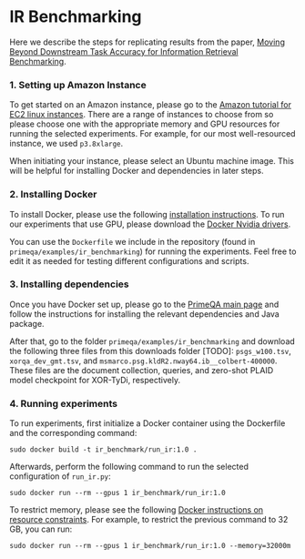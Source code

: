 # IR Benchmarking

Here we describe the steps for replicating results from the paper, [Moving Beyond Downstream Task Accuracy for Information Retrieval Benchmarking](https://arxiv.org/abs/2212.01340).

### 1. Setting up Amazon Instance

To get started on an Amazon instance, please go to the [Amazon tutorial for EC2 linux instances](https://docs.aws.amazon.com/AWSEC2/latest/UserGuide/EC2_GetStarted.html). There are a range of instances to choose from so please choose one with the appropriate memory and GPU resources for running the selected experiments. For example, for our most well-resourced instance, we used `p3.8xlarge`.

When initiating your instance, please select an Ubuntu machine image. This will be helpful for installing Docker and dependencies in later steps.

### 2. Installing Docker

To install Docker, please use the following [installation instructions](https://docs.docker.com/engine/install/ubuntu/). To run our experiments that use GPU, please download the [Docker Nvidia drivers](https://docs.docker.com/config/containers/resource_constraints/#access-an-nvidia-gpu).

You can use the `Dockerfile` we include in the repository (found in `primeqa/examples/ir_benchmarking`) for running the experiments. Feel free to edit it as needed for testing different configurations and scripts.

### 3. Installing dependencies

Once you have Docker set up, please go to the [PrimeQA main page](https://github.com/primeqa/primeqa/tree/ir-benchmarking) and follow the instructions for installing the relevant dependencies and Java package.

After that, go to the folder `primeqa/examples/ir_benchmarking` and download the following three files from this downloads folder [TODO]: `psgs_w100.tsv`, `xorqa_dev_gmt.tsv`, and `msmarco.psg.kldR2.nway64.ib__colbert-400000`. These files are the document collection, queries, and zero-shot PLAID model checkpoint for XOR-TyDi, respectively.

### 4. Running experiments

To run experiments, first initialize a Docker container using the Dockerfile and the corresponding command:

```
sudo docker build -t ir_benchmark/run_ir:1.0 .
```

Afterwards, perform the following command to run the selected configuration of `run_ir.py`:

```
sudo docker run --rm --gpus 1 ir_benchmark/run_ir:1.0
```

To restrict memory, please see the following [Docker instructions on resource constraints](https://docs.docker.com/config/containers/resource_constraints/#access-an-nvidia-gpu). For example, to restrict the previous command to 32 GB, you can run:


```
sudo docker run --rm --gpus 1 ir_benchmark/run_ir:1.0 --memory=32000m
```

